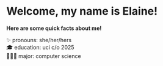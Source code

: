 # Welcome, my name is Elaine!  
**Here are some quick facts about me!**  

✨ pronouns: she/her/hers  
🎓 education: uci c/o 2025  
👩🏻‍💻 major: computer science  

